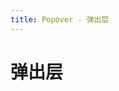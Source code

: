 ```yaml
---
title: Popover - 弹出层
---
```


# 弹出层

<ClientOnly>
  <popover-demo-1>
  </popover-demo-1>
  <popover-demo-2>
  </popover-demo-2>
</ClientOnly>
